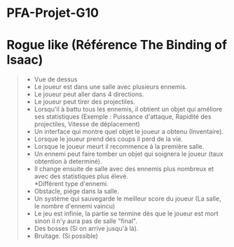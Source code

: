 # PFA-Projet-G10

# Rogue like (Référence The Binding of Isaac)
>  * Vue de dessus  
> * Le joueur est dans une salle avec plusieurs ennemis.  
> * Le joueur peut aller dans 4 directions.  
> * Le joueur peut tirer des projectiles.  
> * Lorsqu'il à battu tous les ennemis, il obtient un objet qui améliore ses statistiques (Exemple : Puissance d'attaque, Rapidité des projectiles, Vitesse de déplacement)  
> * Un interface qui montre quel objet le joueur a obtenu (Inventaire).  
> * Lorsque le joueur prend des coups il perd de la vie.  
> * Lorsque le joueur meurt il recommence à la première salle.  
> * Un ennemi peut faire tomber un objet qui soignera le joueur (taux obtention à determiné).  
> * Il change ensuite de salle avec des ennemis plus nombreux et avec des statistiques plus élevé.  
>*Différent type d'ennemi.  
> * Obstacle, piége dans la salle.  
> * Un système qui sauvegarde le meilleur score du joueur (La salle, le nombre d'ennemi vaincu)  
> * Le jeu est infinie, la partie se termine dès que le joueur est mort sinon il n'y aura pas de salle "final".  
> * Des bosses (Si on arrive jusqu'à là).  
> * Bruitage. (Si possible)  